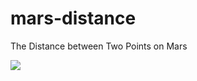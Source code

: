 # mars-distance
The Distance between Two Points on Mars

![](https://github.com/spacemath/mars-distance/blob/gh-pages/image002.png) 
